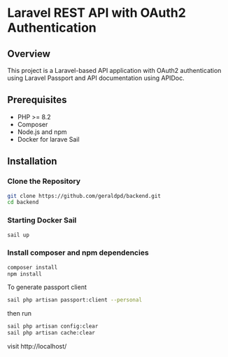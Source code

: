 # Laravel REST API with OAuth2 Authentication

## Overview

This project is a Laravel-based API application with OAuth2 authentication using Laravel Passport and API documentation using APIDoc.

## Prerequisites

-   PHP >= 8.2
-   Composer
-   Node.js and npm
-   Docker for larave Sail

## Installation

### Clone the Repository

```bash
git clone https://github.com/geraldpd/backend.git
cd backend
```

### Starting Docker Sail

```bash
sail up
```

### Install composer and npm dependencies

```bash
composer install
npm install
```

To generate passport client

```bash
sail php artisan passport:client --personal
```

then run

```bash
sail php artisan config:clear
sail php artisan cache:clear
```

visit http://localhost/
